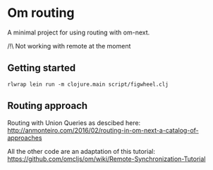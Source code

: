 # Om routing

A minimal project for using routing with om-next.

/!\ Not working with remote at the moment


## Getting started
```
rlwrap lein run -m clojure.main script/figwheel.clj
```

## Routing approach

Routing with Union Queries as descibed here: http://anmonteiro.com/2016/02/routing-in-om-next-a-catalog-of-approaches

All the other code are an adaptation of this tutorial: https://github.com/omcljs/om/wiki/Remote-Synchronization-Tutorial



